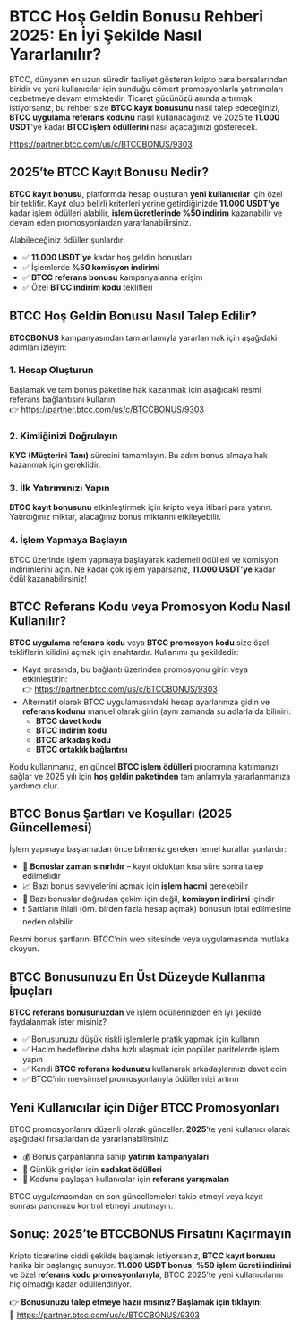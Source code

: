 <h1>BTCC Hoş Geldin Bonusu Rehberi 2025: En İyi Şekilde Nasıl Yararlanılır?</h1>
<p>BTCC, dünyanın en uzun süredir faaliyet gösteren kripto para borsalarından biridir ve yeni kullanıcılar için sunduğu cömert promosyonlarla yatırımcıları cezbetmeye devam etmektedir. Ticaret gücünüzü anında artırmak istiyorsanız, bu rehber size <strong>BTCC kayıt bonusunu</strong> nasıl talep edeceğinizi, <strong>BTCC uygulama referans kodunu</strong> nasıl kullanacağınızı ve 2025’te <strong>11.000 USDT</strong>’ye kadar <strong>BTCC işlem ödüllerini</strong> nasıl açacağınızı gösterecek.</p>
<a href="https://partner.btcc.com/us/c/BTCCBONUS/9303">https://partner.btcc.com/us/c/BTCCBONUS/9303</a>

<img src="https://images.mirror-media.xyz/publication-images/LztseeLtp-OtXQfU073GC.png?height=960&amp;width=1920" decoding="async" data-nimg="fill" class="css-xah9so" style="position:absolute;top:0;left:0;bottom:0;right:0;box-sizing:border-box;padding:0;border:none;margin:auto;display:block;width:0;height:0;min-width:100%;max-width:100%;min-height:100%;max-height:100%">

<h2>2025’te BTCC Kayıt Bonusu Nedir?</h2>
<p><strong>BTCC kayıt bonusu</strong>, platformda hesap oluşturan <strong>yeni kullanıcılar</strong> için özel bir teklifir. Kayıt olup belirli kriterleri yerine getirdiğinizde <strong>11.000 USDT’ye</strong> kadar işlem ödülleri alabilir, <strong>işlem ücretlerinde %50 indirim</strong> kazanabilir ve devam eden promosyonlardan yararlanabilirsiniz.</p>
<p>Alabileceğiniz ödüller şunlardır:</p>
<ul>
<li>✅ <strong>11.000 USDT’ye</strong> kadar hoş geldin bonusları</li>
<li>✅ İşlemlerde <strong>%50 komisyon indirimi</strong></li>
<li>✅ <strong>BTCC referans bonusu</strong> kampanyalarına erişim</li>
<li>✅ Özel <strong>BTCC indirim kodu</strong> teklifleri</li>
</ul>

<h2>BTCC Hoş Geldin Bonusu Nasıl Talep Edilir?</h2>
<p><strong>BTCCBONUS</strong> kampanyasından tam anlamıyla yararlanmak için aşağıdaki adımları izleyin:</p>

<h3>1. Hesap Oluşturun</h3>
<p>Başlamak ve tam bonus paketine hak kazanmak için aşağıdaki resmi referans bağlantısını kullanın:<br>
👉 <a href="https://partner.btcc.com/us/c/BTCCBONUS/9303">https://partner.btcc.com/us/c/BTCCBONUS/9303</a></p>

<h3>2. Kimliğinizi Doğrulayın</h3>
<p><strong>KYC (Müşterini Tanı)</strong> sürecini tamamlayın. Bu adım bonus almaya hak kazanmak için gereklidir.</p>

<h3>3. İlk Yatırımınızı Yapın</h3>
<p><strong>BTCC kayıt bonusunu</strong> etkinleştirmek için kripto veya itibari para yatırın. Yatırdığınız miktar, alacağınız bonus miktarını etkileyebilir.</p>

<h3>4. İşlem Yapmaya Başlayın</h3>
<p>BTCC üzerinde işlem yapmaya başlayarak kademeli ödülleri ve komisyon indirimlerini açın. Ne kadar çok işlem yaparsanız, <strong>11.000 USDT’ye</strong> kadar ödül kazanabilirsiniz!</p>

<h2>BTCC Referans Kodu veya Promosyon Kodu Nasıl Kullanılır?</h2>
<p><strong>BTCC uygulama referans kodu</strong> veya <strong>BTCC promosyon kodu</strong> size özel tekliflerin kilidini açmak için anahtardır. Kullanımı şu şekildedir:</p>
<ul>
<li>Kayıt sırasında, bu bağlantı üzerinden promosyonu girin veya etkinleştirin:<br>
👉 <a href="https://partner.btcc.com/us/c/BTCCBONUS/9303">https://partner.btcc.com/us/c/BTCCBONUS/9303</a></li>
<li>Alternatif olarak BTCC uygulamasındaki hesap ayarlarınıza gidin ve <strong>referans kodunu</strong> manuel olarak girin (aynı zamanda şu adlarla da bilinir):
  <ul>
    <li><strong>BTCC davet kodu</strong></li>
    <li><strong>BTCC indirim kodu</strong></li>
    <li><strong>BTCC arkadaş kodu</strong></li>
    <li><strong>BTCC ortaklık bağlantısı</strong></li>
  </ul>
</li>
</ul>
<p>Kodu kullanmanız, en güncel <strong>BTCC işlem ödülleri</strong> programına katılmanızı sağlar ve 2025 yılı için <strong>hoş geldin paketinden</strong> tam anlamıyla yararlanmanıza yardımcı olur.</p>

<h2>BTCC Bonus Şartları ve Koşulları (2025 Güncellemesi)</h2>
<p>İşlem yapmaya başlamadan önce bilmeniz gereken temel kurallar şunlardır:</p>
<ul>
<li>📅 <strong>Bonuslar zaman sınırlıdır</strong> – kayıt olduktan kısa süre sonra talep edilmelidir</li>
<li>📈 Bazı bonus seviyelerini açmak için <strong>işlem hacmi</strong> gerekebilir</li>
<li>💸 Bazı bonuslar doğrudan çekim için değil, <strong>komisyon indirimi</strong> içindir</li>
<li>❗ Şartların ihlali (örn. birden fazla hesap açmak) bonusun iptal edilmesine neden olabilir</li>
</ul>
<p>Resmi bonus şartlarını BTCC’nin web sitesinde veya uygulamasında mutlaka okuyun.</p>

<h2>BTCC Bonusunuzu En Üst Düzeyde Kullanma İpuçları</h2>
<p><strong>BTCC referans bonusunuzdan</strong> ve işlem ödüllerinizden en iyi şekilde faydalanmak ister misiniz?</p>
<ul>
<li>✅ Bonusunuzu düşük riskli işlemlerle pratik yapmak için kullanın</li>
<li>✅ Hacim hedeflerine daha hızlı ulaşmak için popüler paritelerde işlem yapın</li>
<li>✅ Kendi <strong>BTCC referans kodunuzu</strong> kullanarak arkadaşlarınızı davet edin</li>
<li>✅ BTCC’nin mevsimsel promosyonlarıyla ödüllerinizi artırın</li>
</ul>

<h2>Yeni Kullanıcılar için Diğer BTCC Promosyonları</h2>
<p>BTCC promosyonlarını düzenli olarak günceller. <strong>2025</strong>’te yeni kullanıcı olarak aşağıdaki fırsatlardan da yararlanabilirsiniz:</p>
<ul>
<li>💰 Bonus çarpanlarına sahip <strong>yatırım kampanyaları</strong></li>
<li>🎁 Günlük girişler için <strong>sadakat ödülleri</strong></li>
<li>👯 Kodunu paylaşan kullanıcılar için <strong>referans yarışmaları</strong></li>
</ul>
<p>BTCC uygulamasından en son güncellemeleri takip etmeyi veya kayıt sonrası panonuzu kontrol etmeyi unutmayın.</p>

<h2>Sonuç: 2025’te BTCCBONUS Fırsatını Kaçırmayın</h2>
<p>Kripto ticaretine ciddi şekilde başlamak istiyorsanız, <strong>BTCC kayıt bonusu</strong> harika bir başlangıç sunuyor. <strong>11.000 USDT bonus</strong>, <strong>%50 işlem ücreti indirimi</strong> ve özel <strong>referans kodu promosyonlarıyla</strong>, BTCC 2025’te yeni kullanıcılarını hiç olmadığı kadar ödüllendiriyor.</p>
<p>👉 <strong>Bonusunuzu talep etmeye hazır mısınız? Başlamak için tıklayın:</strong><br>
🔗 <a href="https://partner.btcc.com/us/c/BTCCBONUS/9303">https://partner.btcc.com/us/c/BTCCBONUS/9303</a></p>
